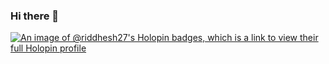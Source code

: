 ### Hi there 👋

<!--
**Riddhesh-27/Riddhesh-27** is a ✨ _special_ ✨ repository because its `README.md` (this file) appears on your GitHub profile.

Here are some ideas to get you started:

- 🔭 I’m currently working on ...
- 🌱 I’m currently learning ...
- 👯 I’m looking to collaborate on ...
- 🤔 I’m looking for help with ...
- 💬 Ask me about ...
- 📫 How to reach me: ...
- 😄 Pronouns: ...
- ⚡ Fun fact: ...
-->

[![An image of @riddhesh27's Holopin badges, which is a link to view their full Holopin profile](https://holopin.me/riddhesh27)](https://holopin.io/@riddhesh27)
